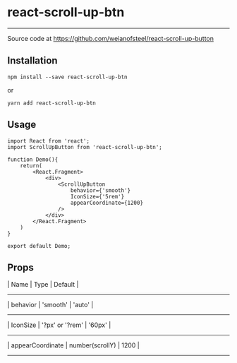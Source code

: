 # react-scroll-up-btn

---

Source code at https://github.com/weianofsteel/react-scroll-up-button

## Installation

    npm install --save react-scroll-up-btn

or

    yarn add react-scroll-up-btn

## Usage

``` 
import React from 'react';
import ScrollUpButton from 'react-scroll-up-btn';

function Demo(){
    return(
        <React.Fragment>
            <div>
                <ScrollUpButton 
                    behavior={'smooth'}
                    IconSize={'5rem'}
                    appearCoordinate={1200}
                />    
            </div> 
        </React.Fragment>
    )
}

export default Demo;
```

## Props

|        Name        |        Type       |  Default  | 
 -------------------- ------------------- -----------
|      behavior      |      'smooth'     |   'auto'  |  
 -------------------- ------------------- -----------
|      IconSize      |  '?px' or '?rem'  |   '60px'  |           
 -------------------- ------------------- -----------
|  appearCoordinate  |  number(scrollY)  |    1200   |                
 -------------------- ------------------- -----------


